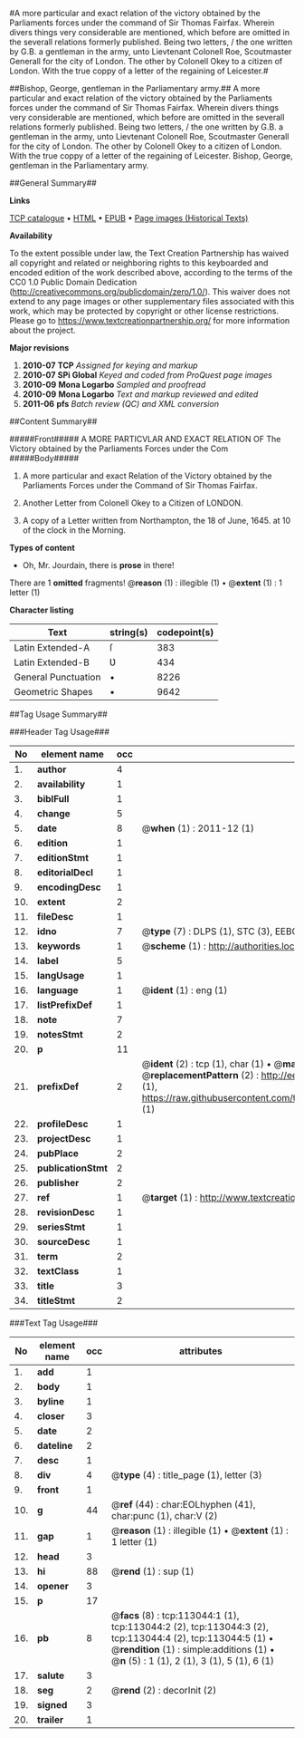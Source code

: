 #A more particular and exact relation of the victory obtained by the Parliaments forces under the command of Sir Thomas Fairfax. Wherein divers things very considerable are mentioned, which before are omitted in the severall relations formerly published. Being two letters, / the one written by G.B. a gentleman in the army, unto Lievtenant Colonell Roe, Scoutmaster Generall for the city of London. The other by Colonell Okey to a citizen of London. With the true coppy of a letter of the regaining of Leicester.#

##Bishop, George, gentleman in the Parliamentary army.##
A more particular and exact relation of the victory obtained by the Parliaments forces under the command of Sir Thomas Fairfax. Wherein divers things very considerable are mentioned, which before are omitted in the severall relations formerly published. Being two letters, / the one written by G.B. a gentleman in the army, unto Lievtenant Colonell Roe, Scoutmaster Generall for the city of London. The other by Colonell Okey to a citizen of London. With the true coppy of a letter of the regaining of Leicester.
Bishop, George, gentleman in the Parliamentary army.

##General Summary##

**Links**

[TCP catalogue](http://www.ota.ox.ac.uk/tcp/)  • 
[HTML](http://tei.it.ox.ac.uk/tcp/Texts-HTML/free/A76/A76763.html)  • 
[EPUB](http://tei.it.ox.ac.uk/tcp/Texts-EPUB/free/A76/A76763.epub) • 
[Page images (Historical Texts)](https://historicaltexts.jisc.ac.uk/eebo-99860917e)

**Availability**

To the extent possible under law, the Text Creation Partnership has waived all copyright and related or neighboring rights to this keyboarded and encoded edition of the work described above, according to the terms of the CC0 1.0 Public Domain Dedication (http://creativecommons.org/publicdomain/zero/1.0/). This waiver does not extend to any page images or other supplementary files associated with this work, which may be protected by copyright or other license restrictions. Please go to https://www.textcreationpartnership.org/ for more information about the project.

**Major revisions**

1. __2010-07__ __TCP__ *Assigned for keying and markup*
1. __2010-07__ __SPi Global__ *Keyed and coded from ProQuest page images*
1. __2010-09__ __Mona Logarbo__ *Sampled and proofread*
1. __2010-09__ __Mona Logarbo__ *Text and markup reviewed and edited*
1. __2011-06__ __pfs__ *Batch review (QC) and XML conversion*

##Content Summary##

#####Front#####
A MORE PARTICVLAR AND EXACT RELATION OF The Victory obtained by the Parliaments Forces under the Com
#####Body#####

1. A more particular and exact Relation of the Victory obtained by the Parliaments Forces under the Command of Sir Thomas Fairfax.

1. Another Letter from Colonell Okey to a Citizen of LONDON.

1. A copy of a Letter written from Northampton, the 18 of June, 1645. at 10 of the clock in the Morning.

**Types of content**

  * Oh, Mr. Jourdain, there is **prose** in there!

There are 1 **omitted** fragments! 
 @__reason__ (1) : illegible (1)  •  @__extent__ (1) : 1 letter (1)

**Character listing**


|Text|string(s)|codepoint(s)|
|---|---|---|
|Latin Extended-A|ſ|383|
|Latin Extended-B|Ʋ|434|
|General Punctuation|•|8226|
|Geometric Shapes|▪|9642|

##Tag Usage Summary##

###Header Tag Usage###

|No|element name|occ|attributes|
|---|---|---|---|
|1.|__author__|4||
|2.|__availability__|1||
|3.|__biblFull__|1||
|4.|__change__|5||
|5.|__date__|8| @__when__ (1) : 2011-12 (1)|
|6.|__edition__|1||
|7.|__editionStmt__|1||
|8.|__editorialDecl__|1||
|9.|__encodingDesc__|1||
|10.|__extent__|2||
|11.|__fileDesc__|1||
|12.|__idno__|7| @__type__ (7) : DLPS (1), STC (3), EEBO-CITATION (1), PROQUEST (1), VID (1)|
|13.|__keywords__|1| @__scheme__ (1) : http://authorities.loc.gov/ (1)|
|14.|__label__|5||
|15.|__langUsage__|1||
|16.|__language__|1| @__ident__ (1) : eng (1)|
|17.|__listPrefixDef__|1||
|18.|__note__|7||
|19.|__notesStmt__|2||
|20.|__p__|11||
|21.|__prefixDef__|2| @__ident__ (2) : tcp (1), char (1)  •  @__matchPattern__ (2) : ([0-9\-]+):([0-9IVX]+) (1), (.+) (1)  •  @__replacementPattern__ (2) : http://eebo.chadwyck.com/downloadtiff?vid=$1&page=$2 (1), https://raw.githubusercontent.com/textcreationpartnership/Texts/master/tcpchars.xml#$1 (1)|
|22.|__profileDesc__|1||
|23.|__projectDesc__|1||
|24.|__pubPlace__|2||
|25.|__publicationStmt__|2||
|26.|__publisher__|2||
|27.|__ref__|1| @__target__ (1) : http://www.textcreationpartnership.org/docs/. (1)|
|28.|__revisionDesc__|1||
|29.|__seriesStmt__|1||
|30.|__sourceDesc__|1||
|31.|__term__|2||
|32.|__textClass__|1||
|33.|__title__|3||
|34.|__titleStmt__|2||


###Text Tag Usage###

|No|element name|occ|attributes|
|---|---|---|---|
|1.|__add__|1||
|2.|__body__|1||
|3.|__byline__|1||
|4.|__closer__|3||
|5.|__date__|2||
|6.|__dateline__|2||
|7.|__desc__|1||
|8.|__div__|4| @__type__ (4) : title_page (1), letter (3)|
|9.|__front__|1||
|10.|__g__|44| @__ref__ (44) : char:EOLhyphen (41), char:punc (1), char:V (2)|
|11.|__gap__|1| @__reason__ (1) : illegible (1)  •  @__extent__ (1) : 1 letter (1)|
|12.|__head__|3||
|13.|__hi__|88| @__rend__ (1) : sup (1)|
|14.|__opener__|3||
|15.|__p__|17||
|16.|__pb__|8| @__facs__ (8) : tcp:113044:1 (1), tcp:113044:2 (2), tcp:113044:3 (2), tcp:113044:4 (2), tcp:113044:5 (1)  •  @__rendition__ (1) : simple:additions (1)  •  @__n__ (5) : 1 (1), 2 (1), 3 (1), 5 (1), 6 (1)|
|17.|__salute__|3||
|18.|__seg__|2| @__rend__ (2) : decorInit (2)|
|19.|__signed__|3||
|20.|__trailer__|1||
